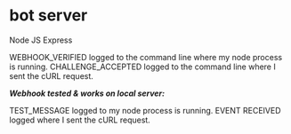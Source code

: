 # bot server
Node JS Express

WEBHOOK_VERIFIED logged to the command line where my node process is running.
CHALLENGE_ACCEPTED logged to the command line where I sent the cURL request.

***Webhook tested & works on local server:***

TEST_MESSAGE logged to my node process is running.
EVENT RECEIVED logged where I sent the cURL request.

